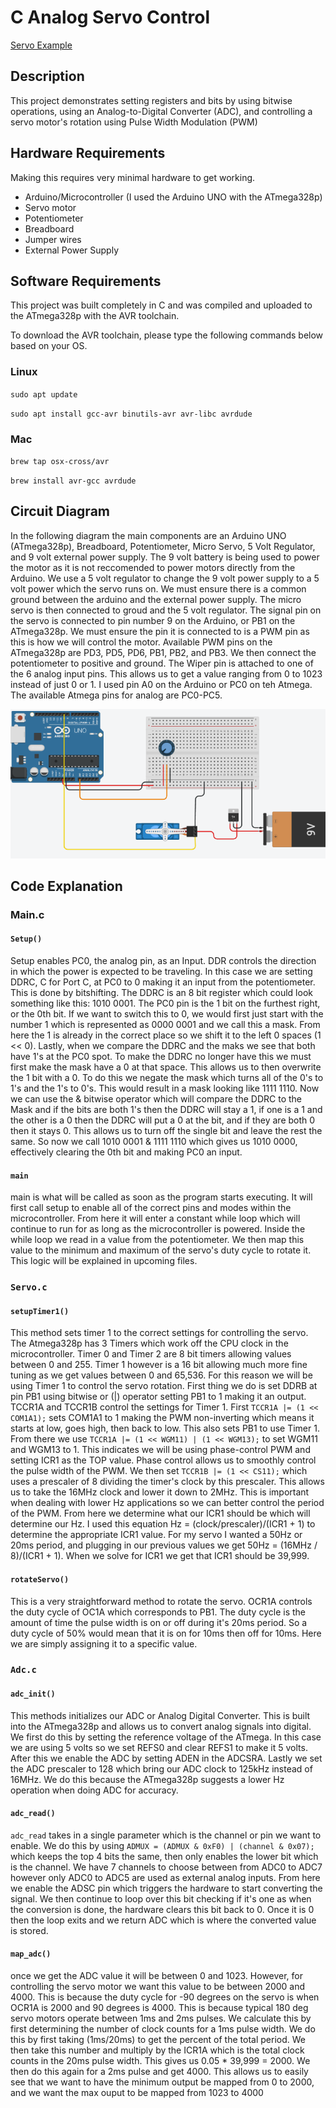 # C Analog Servo Control
[Servo Example](/assets/example.mov)

## Description
This project demonstrates setting registers and bits by using bitwise operations, using an Analog-to-Digital Converter (ADC), and controlling a servo motor's rotation using Pulse Width Modulation (PWM)

## Hardware Requirements
Making this requires very minimal hardware to get working.  

- Arduino/Microcontroller (I used the Arduino UNO with the ATmega328p)
- Servo motor
- Potentiometer
- Breadboard
- Jumper wires
- External Power Supply

## Software Requirements
This project was built completely in C and was compiled and uploaded to the ATmega328p with the AVR toolchain.  

To download the AVR toolchain, please type the following commands below based on your OS.
### Linux
`sudo apt update`

`sudo apt install gcc-avr binutils-avr avr-libc avrdude`

### Mac
`brew tap osx-cross/avr`

`brew install avr-gcc avrdude`

## Circuit Diagram

In the following diagram the main components are an Arduino UNO (ATmega328p), Breadboard, Potentiometer, Micro Servo, 5 Volt Regulator, and 9 volt external power supply.  The 9 volt battery is being used to power the motor as it is not reccomended to power motors directly from the Arduino.  We use a 5 volt regulator to change the 9 volt power supply to a 5 volt power which the servo runs on.  We must ensure there is a common ground between the arduino and the external power supply.  The micro servo is then connected to groud and the 5 volt regulator.  The signal pin on the servo is connected to pin number 9 on the Arduino, or PB1 on the ATmega328p.  We must ensure the pin it is connected to is a PWM pin as this is how we will control the motor.  Available PWM pins on the ATmega328p are PD3, PD5, PD6, PB1, PB2, and PB3.  We then connect the potentiometer to positive and ground.  The Wiper pin is attached to one of the 6 analog input pins.  This allows us to get a value ranging from 0 to 1023 instead of just 0 or 1.  I used pin A0 on the Arduino or PC0 on teh Atmega.  The available Atmega pins for analog are PC0-PC5.

![Circuit Diagram](/assets/circuit_diag.png)

## Code Explanation

### Main.c

#### `Setup()`

Setup enables PC0, the analog pin, as an Input.  DDR controls the direction in which the power is expected to be traveling.  In this case we are setting DDRC, C for Port C, at PC0 to 0 making it an input from the potentiometer.  This is done by bitshifting.  The DDRC is an 8 bit register which could look something like this: 1010 0001.  The PC0 pin is the 1 bit on the furthest right, or the 0th bit.  If we want to switch this to 0, we would first just start with the number 1 which is represented as 0000 0001 and we call this a mask.  From here the 1 is already in the correct place so we shift it to the left 0 spaces (1 << 0).  Lastly, when we compare the DDRC and the maks we see that both have 1's at the PC0 spot.  To make the DDRC no longer have this we must first make the mask have a 0 at that space.  This allows us to then overwrite the 1 bit with a 0.  To do this we negate the mask which turns all of the 0's to 1's and the 1's to 0's.  This would result in a mask looking like 1111 1110.  Now we can use the & bitwise operator which will compare the DDRC to the Mask and if the bits are both 1's then the DDRC will stay a 1, if one is a 1 and the other is a 0 then the DDRC will put a 0 at the bit, and if they are both 0 then it stays 0.  This allows us to turn off the single bit and leave the rest the same.  So now we call 1010 0001 & 1111 1110 which gives us 1010 0000, effectively clearing the 0th bit and making PC0 an input.

#### `main`

main is what will be called as soon as the program starts executing.  It will first call setup to enable all of the correct pins and modes within the microcontroller.  From here it will enter a constant while loop which will continue to run for as long as the microcontroller is powered.  Inside the while loop we read in a value from the potentiometer.  We then map this value to the minimum and maximum of the servo's duty cycle to rotate it.  This logic will be explained in upcoming files.

### `Servo.c`

#### `setupTimer1()`

This method sets timer 1 to the correct settings for controlling the servo.  The Atmega328p has 3 Timers which work off the CPU clock in the microcontroller.  Timer 0 and Timer 2 are 8 bit timers allowing values between 0 and 255.  Timer 1 however is a 16 bit allowing much more fine tuning as we get values between 0 and 65,536.  For this reason we will be using Timer 1 to control the servo rotation.  First thing we do is set DDRB at pin PB1 using bitwise or (|) operator setting PB1 to 1 making it an output.  TCCR1A and TCCR1B control the settings for Timer 1.  First `TCCR1A |= (1 << COM1A1);` sets COM1A1 to 1 making the PWM non-inverting which means it starts at low, goes high, then back to low.  This also sets PB1 to use Timer 1.  From there we use `TCCR1A |= (1 << WGM11) | (1 << WGM13);` to set WGM11 and WGM13 to 1.  This indicates we will be using phase-control PWM and setting ICR1 as the TOP value.  Phase control allows us to smoothly control the pulse width of the PWM.  We then set `TCCR1B |= (1 << CS11);` which uses a prescaler of 8 dividing the timer's clock by this prescaler.  This allows us to take the 16MHz clock and lower it down to 2MHz.  This is important when dealing with lower Hz applications so we can better control the period of the PWM.  From here we determine what our ICR1 should be which will determine our Hz.  I used this equation Hz = (clock/prescaler)/(ICR1 + 1) to determine the appropriate ICR1 value.  For my servo I wanted a 50Hz or 20ms period, and plugging in our previous values we get 50Hz = (16MHz / 8)/(ICR1 + 1).  When we solve for ICR1 we get that ICR1 should be 39,999.

#### `rotateServo()`

This is a very straightforward method to rotate the servo.  OCR1A controls the duty cycle of OC1A which corresponds to PB1.  The duty cycle is the amount of time the pulse width is on or off during it's 20ms period.  So a duty cycle of 50% would mean that it is on for 10ms then off for 10ms.  Here we are simply assigning it to a specific value.

### `Adc.c`

#### `adc_init()`

This methods initializes our ADC or Analog Digital Converter.  This is built into the ATmega328p and allows us to convert analog signals into digital.  We first do this by setting the reference voltage of the ATmega.  In this case we are using 5 volts so we set REFS0 and clear REFS1 to make it 5 volts.  After this we enable the ADC by setting ADEN in the ADCSRA.  Lastly we set the ADC prescaler to 128 which bring our ADC clock to 125kHz instead of 16MHz.  We do this because the ATmega328p suggests a lower Hz operation when doing ADC for accuracy.

#### `adc_read()`

`adc_read` takes in a single parameter which is the channel or pin we want to enable.  We do this by using `ADMUX = (ADMUX & 0xF0) | (channel & 0x07);` which keeps the top 4 bits the same, then only enables the lower bit which is the channel.  We have 7 channels to choose between from ADC0 to ADC7 however only ADC0 to ADC5 are used as external analog inputs.  From here we enable the ADSC pin which triggers the hardware to start converting the signal.  We then continue to loop over this bit checking if it's one as when the conversion is done, the hardware clears this bit back to 0.  Once it is 0 then the loop exits and we return ADC which is where the converted value is stored.

#### `map_adc()`

once we get the ADC value it will be between 0 and 1023.  However, for controlling the servo motor we want this value to be between 2000 and 4000.  This is because the duty cycle for -90 degrees on the servo is when OCR1A is 2000 and 90 degrees is 4000.  This is because typical 180 deg servo motors operate between 1ms and 2ms pulses.  We calculate this by first determining the number of clock counts for a 1ms pulse width.  We do this by first taking (1ms/20ms) to get the percent of the total period.  We then take this number and multiply by the ICR1A which is the total clock counts in the 20ms pulse width.  This gives us 0.05 * 39,999 = 2000.  We then do this again for a 2ms pulse and get 4000.  This allows us to easily see that we want to have the minimum output be mapped from 0 to 2000, and we want the max ouput to be mapped from 1023 to 4000

